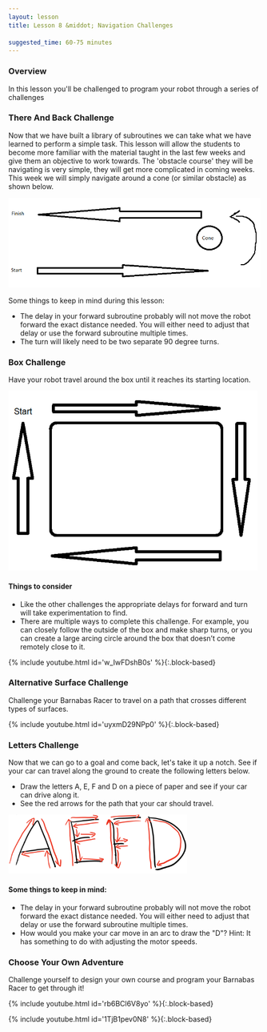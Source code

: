 ```yaml
---
layout: lesson
title: Lesson 8 &middot; Navigation Challenges

suggested_time: 60-75 minutes  
---
```


### Overview

In this lesson you'll be challenged to program your robot through a series of challenges

### There And Back Challenge

Now that we have built a library of subroutines we can take what we have learned to perform a simple task. This lesson will allow the students to become more familiar with the material taught in the last few weeks and give them an objective to work towards. The 'obstacle course' they will be navigating is very simple, they will get more complicated in coming weeks. This week we will simply navigate around a cone (or similar obstacle) as shown below.

<img src="obstacle_1.png" alt="obstacle_1" style="zoom:75%;" class="image center" />

Some things to keep in mind during this lesson:

- The delay in your forward subroutine probably will not move the robot forward the exact distance needed. You will either need to adjust that delay or use the forward subroutine multiple times.
- The turn will likely need to be two separate 90 degree turns. 

### Box Challenge

 Have your robot travel around the box until it reaches its starting location. 

<img src="fig-12_1.png" alt="fig-12_1" style="zoom:75%;" class="image center" />

#### Things to consider
- Like the other challenges the appropriate delays for forward and turn will take experimentation to find.
- There are multiple ways to complete this challenge. For example, you can closely follow the outside of the box and make sharp turns, or you can create a large arcing circle around the box that doesn’t come remotely close to it.

{% include youtube.html id='w_IwFDshB0s' %}{:.block-based}

### Alternative Surface Challenge

Challenge your Barnabas Racer to travel on a path that crosses different types of surfaces.  

{% include youtube.html id='uyxmD29NPp0' %}{:.block-based}

### Letters Challenge

Now that we can go to a goal and come back, let's take it up a notch.  See if your car can travel along the ground to create the following letters below.  

- Draw the letters A, E, F and D on a piece of paper and see if your car can drive along it.  
- See the red arrows for the path that your car should travel.

<img src="fig-11_1.png" alt="fig-11_1" style="zoom:35%;" class="image center" />

#### Some things to keep in mind:

- The delay in your forward subroutine probably will not move the robot forward the exact distance needed. You will either need to adjust that delay or use the forward subroutine multiple times.
- How would you make your car move in an arc to draw the "D"? Hint: It has something to do with adjusting the motor speeds.

### Choose Your Own Adventure

Challenge yourself to design your own course and program your Barnabas Racer to get through it!

{% include youtube.html id='rb6BCl6V8yo' %}{:.block-based}

{% include youtube.html id='1TjB1pev0N8' %}{:.block-based}